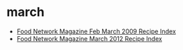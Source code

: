 # march

 * [Food Network Magazine Feb March 2009 Recipe Index](index/f/food-network-magazine-feb-march-2009-recipe-index.json)
 * [Food Network Magazine March 2012 Recipe Index](index/f/food-network-magazine-march-2012-recipe-index.json)
